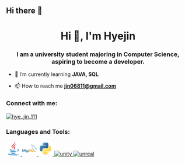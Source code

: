 ## Hi there 👋

<h1 align="center">Hi 👋, I'm Hyejin</h1>
<h3 align="center">I am a university student majoring in Computer Science, aspiring to become a developer.</h3>

- 🌱 I’m currently learning **JAVA, SQL**

- 📫 How to reach me **jin06811@gmail.com**

<h3 align="left">Connect with me:</h3>
<p align="left">
<a href="https://instagram.com/hye_jin_111" target="blank"><img align="center" src="https://raw.githubusercontent.com/rahuldkjain/github-profile-readme-generator/master/src/images/icons/Social/instagram.svg" alt="hye_jin_111" height="30" width="40" /></a>
</p>

<h3 align="left">Languages and Tools:</h3>
<p align="left"> <a href="https://www.java.com" target="_blank" rel="noreferrer"> <img src="https://raw.githubusercontent.com/devicons/devicon/master/icons/java/java-original.svg" alt="java" width="40" height="40"/> </a> <a href="https://www.mysql.com/" target="_blank" rel="noreferrer"> <img src="https://raw.githubusercontent.com/devicons/devicon/master/icons/mysql/mysql-original-wordmark.svg" alt="mysql" width="40" height="40"/> </a> <a href="https://www.python.org" target="_blank" rel="noreferrer"> <img src="https://raw.githubusercontent.com/devicons/devicon/master/icons/python/python-original.svg" alt="python" width="40" height="40"/> </a> <a href="https://unity.com/" target="_blank" rel="noreferrer"> <img src="https://www.vectorlogo.zone/logos/unity3d/unity3d-icon.svg" alt="unity" width="40" height="40"/> </a> <a href="https://unrealengine.com/" target="_blank" rel="noreferrer"> <img src="https://raw.githubusercontent.com/kenangundogan/fontisto/036b7eca71aab1bef8e6a0518f7329f13ed62f6b/icons/svg/brand/unreal-engine.svg" alt="unreal" width="40" height="40"/> </a> </p>


<!--![jin1i1's github stats](https://github-readme-stats.vercel.app/api?username=jin1i1&show_icons=true&theme=dark)
[![jin1i1's github stats](https://github-readme-stats.vercel.app/api/top-langs/?username=jin1i1&show_icons=true&theme=dark&hide_border=true&title_color=004386&icon_color=004386&layout=compact)](https://github.com/jin1i1)-->


<!--
**jin1i1/jin1i1** is a ✨ _special_ ✨ repository because its `README.md` (this file) appears on your GitHub profile.

Here are some ideas to get you started:

- 🔭 I’m currently working on ...
- 🌱 I’m currently learning ...
- 👯 I’m looking to collaborate on ...
- 🤔 I’m looking for help with ...
- 💬 Ask me about ...
- 📫 How to reach me: ...
- 😄 Pronouns: ...
- ⚡ Fun fact: ...
-->
